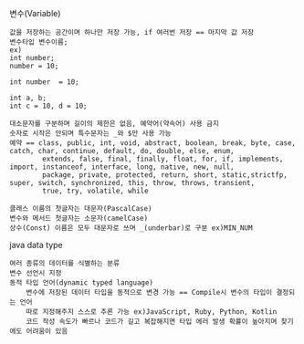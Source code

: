 변수(Variable)

    값을 저장하는 공간이며 하나만 저장 가능, if 여러번 저장 == 마지막 값 저장
    변수타입 변수이름;
    ex)
    int number;
    number = 10;

    int number  = 10;

    int a, b;
    int c = 10, d = 10;

    대소문자를 구분하며 길이의 제한은 없음, 예약어(약속어) 사용 금지
    숫자로 시작은 안되며 특수문자는 _와 $만 사용 가능
    예약 == class, public, int, void, abstract, boolean, break, byte, case, catch, char, continue, default, do, double, else, enum,
            extends, false, final, finally, float, for, if, implements, import, instanceof, interface, long, native, new, null,
            package, private, protected, return, short, static,strictfp, super, switch, synchronized, this, throw, throws, transient,
            true, try, volatile, while

    클래스 이름의 첫글자는 대문자(PascalCase)
    변수와 메서드 첫글자는 소문자(camelCase)
    상수(Const) 이름은 모두 대문자로 쓰며 _(underbar)로 구분 ex)MIN_NUM


java data type

    여러 종류의 데이터를 식별하는 분류
    변수 선언시 지정
    동적 타입 언어(dynamic typed language)
        변수에 저장된 데이터 타입을 동적으로 변경 가능 == Compile시 변수의 타입이 결정되는 언어
        따로 지정해주지 스스로 추론 가능 ex)JavaScript, Ruby, Python, Kotlin
        코드 작성 속도가 빠르나 코드가 길고 복잡해지면 타입 에러 발생 확률이 높아지며 찾기에도 어려움이 있음
    
